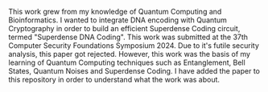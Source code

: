 This work grew from my knowledge of Quantum Computing and Bioinformatics. I wanted to integrate DNA encoding with Quantum Cryptography in order to build an efficient Superdense Coding circuit, termed "Superdense DNA Coding". This work was submitted at the 37th Computer Security Foundations Symposium 2024. Due to it's futile security analysis, this paper got rejected. However, this work was the basis of my learning of Quantum Computing techniques such as Entanglement, Bell States, Quantum Noises and Superdense Coding. I have added the paper to this repository in order to understand what the work was about.
